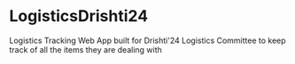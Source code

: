 # LogisticsDrishti24
Logistics Tracking Web App built for Drishti'24 Logistics Committee to keep track of all the items they are dealing with
